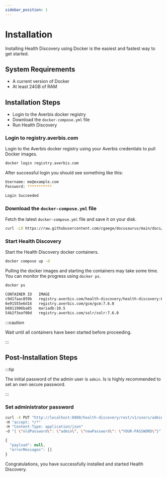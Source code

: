 ```yaml
---
sidebar_position: 1
---
```



# Installation

Installing Health Discovery using Docker is the easiest and fastest way to get started.

## System Requirements

- A current version of Docker
- At least 24GB of RAM


## Installation Steps

- Login to the Averbis docker registry
- Download the `docker-compose.yml` file
- Run Health Discovery


### Login to registry.averbis.com

Login to the Averbis docker registry using your Averbis credentials to pull Docker images.

```bash
docker login registry.averbis.com
```

After successful login you should see something like this:

```bash title=Output
Username: me@example.com
Password: ***********

Login Succeeded
```

### Download the `docker-compose.yml` file

Fetch the latest `docker-compose.yml` file and save it on your disk.

```bash
curl -LO https://raw.githubusercontent.com/cgaege/docusaurus/main/docs/assets/docker-compose.yml
```


### Start Health Discovery

Start the Health Discovery docker containers.

```bash
docker compose up -d
```

Pulling the docker images and starting the containers may take some time. You can monitor the progress using `docker ps`. 

```bash
docker ps
```

```bash title=Output
CONTAINER ID   IMAGE                                                           COMMAND                  CREATED          STATUS                             PORTS                                                             NAMES
c9d1faac859b   registry.averbis.com/health-discovery/health-discovery:6.19.0   "./health-discovery.…"   45 seconds ago   Up 44 seconds (health: starting)   1099/tcp, 8101/tcp, 8181/tcp, 44444/tcp, 0.0.0.0:8080->8080/tcp   downloads-health-discovery-hd-1
6e91555e6d16   registry.averbis.com/gcm/gcm:7.6.0                              "karaf run"              7 days ago       Up 45 seconds (health: starting)   1099/tcp, 8101/tcp, 8181/tcp, 44444/tcp                           downloads-gcm-1
b6011906ba85   mariadb:10.5                                                    "docker-entrypoint.s…"   7 days ago       Up 44 seconds                      3306/tcp                                                          downloads-database-1
54b2f3eaf00d   registry.averbis.com/solr/solr:7.6.0                            "./platform-solr.sh"     7 days ago       Up 45 seconds (healthy)            8983/tcp                                                          downloads-solr-1

```


:::caution

Wait until all containers have been started before proceeding.

:::

## Post-Installation Steps

:::tip

The initial password of the admin user is `admin`. Is is highly recommended to set an own secure password.

:::

### Set administrator password

```bash title="PUT /v1/users/{userName}/changeMyPassword"
curl -X PUT "http://localhost:8080/health-discovery/rest/v1/users/admin/changeMyPassword" 
-H "accept: */*" 
-H "Content-Type: application/json" 
-d "{ \"oldPassword\": \"admin\", \"newPassword\": \"YOUR-PASSWORD\"}"
```

```js title=RESPONSE
{
  "payload": null,
  "errorMessages": []
}
```

Congratulations, you have successfully installed and started Health Discovery.